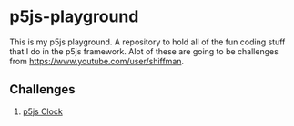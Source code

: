 # p5js-playground

This is my p5js playground. A repository to hold all of the fun coding stuff that I do in the p5js framework.
Alot of these are going to be challenges from https://www.youtube.com/user/shiffman.

## Challenges

1. [p5js Clock](https://digitalight.github.io/p5js-playground/p5js-clock/)